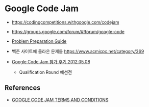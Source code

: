 # Google Code Jam
* https://codingcompetitions.withgoogle.com/codejam
* https://groups.google.com/forum/#!forum/google-code
* [Problem Preparation Guide](https://code.google.com/codejam/resources/problem-preparation)

* 백준 사이트에 올라온 문제들 https://www.acmicpc.net/category/369

* [Google Code Jam 참가 후기 2012.05.08](https://blog.outsider.ne.kr/784)
  * Qualification Round 예선전


## References
* [GOOGLE CODE JAM TERMS AND CONDITIONS](https://code.google.com/codejam/terms)